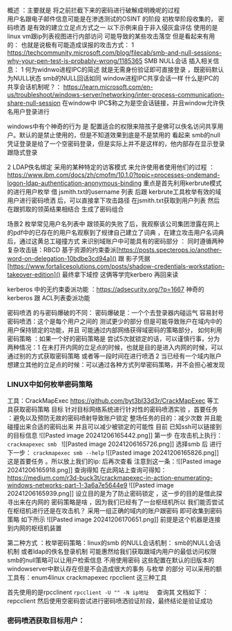 概述 ：主要就是 将之前拦截下来的密码进行破解成明晚呢的过程  
用户名跟电子邮件信息可能是在渗透测试的OSINT 的阶段 初枚举阶段收集的，
密码喷洒 是有效的建立立足点方式之一 
以下示例来自于非入侵灰盒评估  使用的是 linux vm跟ip列表视图进行内部访问
可能导致的某些攻击落空 但是看起来有用的：
也就是说极有可能造成误报的攻击方式：
1 https://techcommunity.microsoft.com/blog/filecab/smb-and-null-sessions-why-your-pen-test-is-probably-wrong/1185365  SMB NULL会话 
	插入相关信息：
	1 何为widnwo进程IPC的简述  就是无需身份验证即可直接登录 ，既密码默认为NULL状态 
	smb的NULL回话如同 window进程IPC共享会话一样 
	什么是IPC的共享会话机制呢？：
https://learn.microsoft.com/en-us/troubleshoot/windows-server/networking/inter-process-communication-share-null-session
在window中 IPC$称之为是空会话链接，并且window允许佚名用户登录进行 

windows中有个神奇的行为 是 配置适合的权限来陪孩子是佛可以佚名访问共享用户。默认的是禁止使用的，但是不知道效果到底是不是禁用的
看起来 smb的null凭证登录是给了一个空密码登录，但是实际上并不是这样的，他内部存在显示登录跟隐式登录


2 LDAP佚名绑定    采用的某种特定的访客模式 来允许使用者使用他们的过程 ：https://www.ibm.com/docs/zh/cmofm/10.1.0?topic=processes-ondemand-logon-ldap-authentication-anonymous-binding
重点是首先利用kerbrute模式的进行用户枚举
借 jsmith.txt的username 列表 后跟 kerbrute工具枚举有效的域用户进行密码喷洒 后，可以直接拿下攻击路径  在jsmith.txt获取到用户列表 然后在跟抓取的领英结果相结合 生成了密码组合

场景2 
枚举常见用户名列表中 跟领英的失败了后，我观察该公司集团泄露在网上的pdf中的已存在的用户名观察到了规律自己建立了词典 ，在建立攻击用户名词典后，通过这黄总工碰撞方式 来识别域账户中可能具有的密码部分  ：
同时遵循两种复杂攻击链：RBCD 基于资源的约束委派[https://posts.specterops.io/another-word-on-delegation-10bdbe3cd94a]() 跟 影子凭据[https://www.fortalicesolutions.com/posts/shadow-credentials-workstation-takeover-edition]() 最终拿下域控  这俩等学完kerbero 再回来读

kerberos 中的无约束委派功能 ：https://adsecurity.org/?p=1667
神奇的kerberos 跟 ACL列表委派功能 


密码喷洒 的与密码爆破的不同：
密码爆破是：一个个去登录器内碰运气 容易封号
密码喷洒：这个是每个用户之间的 测试更少的部分     但是可能导致账户在域内中的用户保持锁定的功能，并且 可能通过内部网络获得域密码的策略部分，
如何利用密码策略  ：如果一个好的密码策略是 尝试5次就锁定的话，可以谨慎行事，分为两种情况：1 在未打开内网的立足点的时候，也就是目的是进入内网的时候，可以通过别的方式获取密码策略 或者等一段时间在进行喷洒
2  当已经有一个域内账户想建立其他的立足点的时候：可以通过各种方式列举密码策略，并不会担心被发现 

### LINUX中如何枚举密码策略 
工具：CrackMapExec  https://github.com/byt3bl33d3r/CrackMapExec 等工具获取密码策略 
目标 针对目标网络系统进行针对性的密码喷洒实验 ，首要任务 ：避免以及预防无故的密码喷射导致账户锁定 
整场任务的目的：减少次数 并且能碰撞出来合适的密码出来 并且可以减少被锁定的可能性
目前 已知ssh可以链接到的目标信息 
![[Pasted image 20241206165442.png]]
第一步  在攻击机上执行：
`crackmapexec smb `
![[Pasted image 20241206165726.png]]
选择smb 后 进行下一步：
`crackmapexec smb --help`
![[Pasted image 20241206165826.png]]
这是首要任务 。所以放上我们的ip:
后再次查看 注意到这一条：![[Pasted image 20241206165918.png]]
查询得知 在此网站上查询可得知：https://medium.com/r3d-buck3t/crackmapexec-in-action-enumerating-windows-networks-part-1-3a6a7e5644e9
![[Pasted image 20241206165939.png]]
设立目的是为了防止密码锁定  ，这一步的目的是借此探寻出来在内网的 密码策略是啥 ，因为我们已经有了一台枢纽机所以 我们能否尝试在枢纽机进行还是在攻击机？
采用一组正确的域内的账户跟密码 即可收集到密码策略 如下所示
![[Pasted image 20241206170651.png]]
前提是这个机器是连接到内网的枢纽机装置 

第二种方式 ：枚举密码策略：linux的smb 的NULL会话机制：
smb的NULL会话机制 或者ldap的佚名登录机制 可能惠然给我们获取跟域内用户的最低访问权限 
 smb的null策略可以让用户检索信息 不用使用密码  这些配置在默认的旧版本的 windowserver中默认存在但是不会造成很大的事务 
与枚举 的部分 可以采用的额工具有：enum4linux crackmapexec rpcclient 这三种工具 

首先使用的是rpcclinent 
`rpcclient -U "" -N ip地址  `
查询其 文档如下 ：
repcclient 然后使用空密码尝试进行密码喷洒验证阶段，最终结论是验证成功 

### 密码喷洒获取目标用户：


